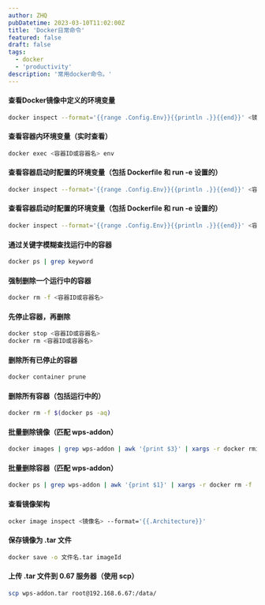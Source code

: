 ```yaml
---
author: ZHQ
pubDatetime: 2023-03-10T11:02:00Z
title: 'Docker日常命令'
featured: false
draft: false
tags:
  - docker
  - 'productivity'
description: '常用docker命令。'
---
```

#### 查看Docker镜像中定义的环境变量

```bash
docker inspect --format='{{range .Config.Env}}{{println .}}{{end}}' <镜像名:标签>
```

#### 查看容器内环境变量（实时查看）

```bash
docker exec <容器ID或容器名> env
```

#### 查看容器启动时配置的环境变量（包括 Dockerfile 和 run -e 设置的）

```bash
docker inspect --format='{{range .Config.Env}}{{println .}}{{end}}' <容器ID或容器名>
```

#### 查看容器启动时配置的环境变量（包括 Dockerfile 和 run -e 设置的）

```bash
docker inspect --format='{{range .Config.Env}}{{println .}}{{end}}' <容器ID或容器名>
```

#### 通过关键字模糊查找运行中的容器

```bash
docker ps | grep keyword
```

#### 强制删除一个运行中的容器

```bash
docker rm -f <容器ID或容器名>
```

#### 先停止容器，再删除

```bash
docker stop <容器ID或容器名>
docker rm <容器ID或容器名>
```

#### 删除所有已停止的容器

```bash
docker container prune
```

#### 删除所有容器（包括运行中的）

```bash
docker rm -f $(docker ps -aq)
```


#### 批量删除镜像（匹配 wps-addon）

```bash
docker images | grep wps-addon | awk '{print $3}' | xargs -r docker rmi -f
```

#### 批量删除容器（匹配 wps-addon）

```bash
docker ps | grep wps-addon | awk '{print $1}' | xargs -r docker rm -f
```

#### 查看镜像架构

```bash
ocker image inspect <镜像名> --format='{{.Architecture}}'
```

#### 保存镜像为 .tar 文件

```bash
docker save -o 文件名.tar imageId
```

#### 上传 .tar 文件到 0.67 服务器（使用 scp）

```bash
scp wps-addon.tar root@192.168.6.67:/data/
```